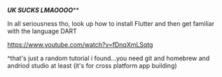 *********UK SUCKS LMAOOOO***********

In all seriousness tho, look up how to install Flutter and then get familiar with the language DART

https://www.youtube.com/watch?v=fDnqXmLSqtg

^that's just a random tutorial i found...you need git and homebrew and andriod studio at least
(it's for cross platform app building)
